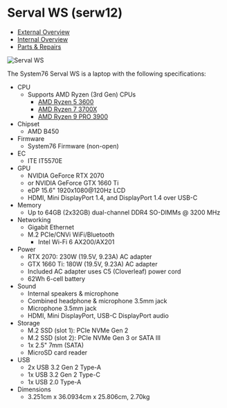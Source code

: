 # Serval WS (serw12)

- [External Overview](./external-overview.md)
- [Internal Overview](./internal-overview.md)
- [Parts & Repairs](./repairs.md)

![Serval WS](./img/serw12.webp)

The System76 Serval WS is a laptop with the following specifications:

- CPU
    - Supports AMD Ryzen (3rd Gen) CPUs
        - [AMD Ryzen 5 3600](https://www.amd.com/en/products/cpu/amd-ryzen-5-3600)
        - [AMD Ryzen 7 3700X](https://www.amd.com/en/products/cpu/amd-ryzen-7-3700x)
        - [AMD Ryzen 9 PRO 3900](https://www.amd.com/en/products/cpu/amd-ryzen-9-pro-3900)
- Chipset
    - AMD B450
- Firmware
    - System76 Firmware (non-open)
- EC
    - ITE IT5570E
- GPU
    - NVIDIA GeForce RTX 2070
    - or NVIDIA GeForce GTX 1660 Ti
    - eDP 15.6" 1920x1080@120Hz LCD
    - HDMI, Mini DisplayPort 1.4, and DisplayPort 1.4 over USB-C
- Memory
    - Up to 64GB (2x32GB) dual-channel DDR4 SO-DIMMs @ 3200 MHz
- Networking
    - Gigabit Ethernet
    - M.2 PCIe/CNVi WiFi/Bluetooth
        - Intel Wi-Fi 6 AX200/AX201
- Power
    - RTX 2070: 230W (19.5V, 9.23A) AC adapter
    - GTX 1660 Ti: 180W (19.5V, 9.23A) AC adapter
    - Included AC adapter uses C5 (Cloverleaf) power cord
    - 62Wh 6-cell battery
- Sound
    - Internal speakers & microphone
    - Combined headphone & microphone 3.5mm jack
    - Microphone 3.5mm jack
    - HDMI, Mini DisplayPort, USB-C DisplayPort audio
- Storage
    - M.2 SSD (slot 1): PCIe NVMe Gen 2
    - M.2 SSD (slot 2): PCIe NVMe Gen 3 or SATA III
    - 1x 2.5" 7mm (SATA)
    - MicroSD card reader
- USB
    - 2x USB 3.2 Gen 2 Type-A
    - 1x USB 3.2 Gen 2 Type-C
    - 1x USB 2.0 Type-A
- Dimensions
    - 3.251cm x 36.0934cm x 25.806cm, 2.70kg
